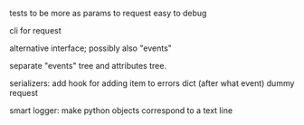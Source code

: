 
tests to be more as params to request
easy to debug

cli for request

alternative interface; possibly also "events"

separate "events" tree and attributes tree.


serializers: add hook for adding item to errors dict (after what event)
dummy request

smart logger: make python objects correspond to a text line

